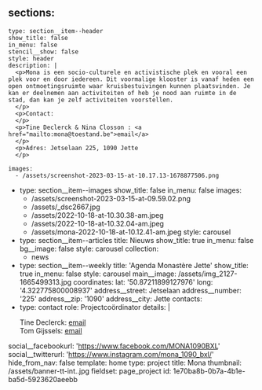 sections:
  -
    type: section__item--header
    show_title: false
    in_menu: false
    stencil__show: false
    style: header
    description: |
      <p>Mona is een socio-culturele en activistische plek en vooral een plek voor en door iedereen. Dit voormalige klooster is vanaf heden een open ontmoetingsruimte waar kruisbestuivingen kunnen plaatsvinden. Je kan er deelnemen aan activiteiten of heb je nood aan ruimte in de stad, dan kan je zelf activiteiten voorstellen.
      </p>
      <p>Contact:
      </p>
      <p>Tine Declerck & Nina Closson : <a href="mailto:mona@toestand.be">email</a>
      </p>
      <p>Adres: Jetselaan 225, 1090 Jette
      </p>
      
    images:
      - /assets/screenshot-2023-03-15-at-10.17.13-1678877506.png
  -
    type: section__item--images
    show_title: false
    in_menu: false
    images:
      - /assets/screenshot-2023-03-15-at-09.59.02.png
      - /assets/_dsc2667.jpg
      - /assets/2022-10-18-at-10.30.38-am.jpeg
      - /assets/2022-10-18-at-10.32.04-am.jpeg
      - /assets/mona-2022-10-18-at-10.12.41-am.jpeg
    style: carousel
  -
    type: section__item--articles
    title: Nieuws
    show_title: true
    in_menu: false
    bg__image: false
    style: carousel
    collection:
      - news
  -
    type: section__item--weekly
    title: 'Agenda Monastère Jette'
    show_title: true
    in_menu: false
    style: carousel
main__image: /assets/img_2127-1665499313.jpg
coordinates:
  lat: '50.87211899127976'
  long: '4.322775800008937'
address__street: Jetselaan
address__number: '225'
address__zip: '1090'
address__city: Jette
contacts:
  -
    type: contact
    role: Projectcoördinator
    details: |
      <p>Tine Declerck: <a href="mailto:tine@toestand.be">email<br></a>Tom Gijssels: <a href="mailto:tom@toestand.be">email</a>
      </p>
      
social__facebookurl: 'https://www.facebook.com/MONA1090BXL'
social__twitterurl: 'https://www.instagram.com/mona_1090_bxl/'
hide_from_nav: false
template: home
type: project
title: Mona
thumbnail: /assets/banner-tt-int..jpg
fieldset: page_project
id: 1e70ba8b-0b7a-4b1e-ba5d-5923620aeebb
